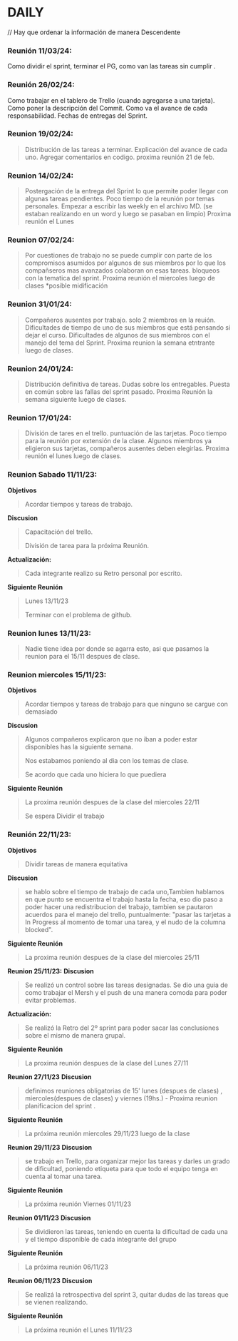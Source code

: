 # DAILY  

// Hay que ordenar la información de manera Descendente

### **Reunión  11/03/24:**
Como dividir el sprint, terminar el PG, como van las tareas sin cumplir .

### **Reunión  26/02/24:**
Como trabajar en el tablero de Trello (cuando agregarse a una tarjeta). Como poner la descripción del Commit. Como va el avance de cada responsabilidad.  Fechas de entregas del Sprint. 

### **Reunion  19/02/24:** 
> Distribución de las tareas a terminar.
> Explicación del avance de cada uno.
> Agregar comentarios en codigo.
> proxima reunión 21 de feb.

### **Reunion  14/02/24:** 
> Postergación de la entrega del Sprint lo que permite poder llegar con algunas tareas pendientes. 
> Poco tiempo de la reunión por temas personales. 
> Empezar a escribir las weekly en el archivo MD. (se estaban realizando en un word y luego se pasaban en limpio)
> Proxima reunión el Lunes

### **Reunion  07/02/24:** 
> Por cuestiones de trabajo no se puede cumplir con parte de los compromisos asumidos por algunos de sus miembros por lo que los compañseros mas avanzados colaboran on esas tareas.
> bloqueos con la tematica del sprint.
>Proxima reunión el miercoles luego de clases *posible midificación

### **Reunion 31/01/24:** 
> Compañeros ausentes por  trabajo. solo 2 miembros en la reuión.
> Dificultades de tiempo de uno de sus miembros que está pensando si dejar el curso.
> Dificultades de algunos de sus miembros con el manejo del tema del Sprint.
>Proxima reunion la semana etntrante luego de clases.

### **Reunion  24/01/24:** 
> Distribución definitiva de tareas.
> Dudas sobre los entregables.
> Puesta en común sobre las fallas del sprint pasado.
> Proxima Reunión la semana siguiente luego de clases.

### **Reunion  17/01/24:** 
> División de tares en el trello.
> puntuación de las tarjetas.
> Poco tiempo para la reunión por extensión de la clase.
> Algunos miembros ya eligieron sus tarjetas, compañeros ausentes deben elegirlas.
> Proxima reunión el lunes  luego de clases.

### **Reunion Sabado 11/11/23:** 

**Objetivos**  
> Acordar tiempos y tareas de trabajo.

 **Discusion**  
> Capacitación del trello.
>
> División de tarea para la próxima Reunión.

**Actualización:**

> Cada integrante realizo su Retro personal por escrito. 

**Siguiente Reunión**
> Lunes 13/11/23
>
> Terminar con el problema de github.


### **Reunion lunes 13/11/23:** 

> Nadie tiene idea por donde se agarra esto, asi que pasamos la reunion para el 15/11 despues de clase.


### **Reunion miercoles 15/11/23:**

**Objetivos**  
> Acordar tiempos y tareas de trabajo para que ninguno se cargue con demasiado

**Discusion**  
> Algunos compañeros explicaron que no iban a poder estar disponibles has la siguiente semana.
>
> Nos estabamos poniendo al dia con los temas de clase.
>
> Se acordo que cada uno hiciera lo que puediera

**Siguiente Reunión**
> La proxima reunión despues de la clase del miercoles 22/11
>
> Se espera Dividir el trabajo 


### **Reunión 22/11/23:** 

**Objetivos**  
> Dividir tareas de manera equitativa

**Discusion**  
> se hablo sobre el tiempo de trabajo de cada uno,Tambien hablamos en que punto se encuentra el trabajo hasta la fecha, eso dio paso a poder hacer una redistribucion del trabajo, tambien se pautaron acuerdos para el manejo del trello, puntualmente: "pasar las tarjetas a In Progress al momento de tomar una tarea, y el nudo de la columna blocked".

**Siguiente Reunión**
> La proxima reunión despues de la clase del miercoles 25/11


**Reunion 25/11/23:**
**Discusion**  
> Se realizó un control sobre las tareas designadas. Se dio una guia de como trabajar el Mersh y el push de una manera comoda para poder evitar problemas.

**Actualización:**
> Se realizó la Retro del 2º sprint para poder sacar las conclusiones sobre el mismo de manera grupal. 

**Siguiente Reunión**
> La proxima reunión despues de la clase del Lunes 27/11

**Reunion 27/11/23**
**Discusion**
> definimos reuniones obligatorias de 15' lunes (despues de clases) , miercoles(despues de clases) y viernes (19hs.) - Proxima reunion planificacion del sprint . 

**Siguiente Reunión**
> La próxima reunión miercoles 29/11/23 luego de la clase

**Reunion 29/11/23**
**Discusion**
> se trabajo en Trello, para organizar mejor las tareas y darles un grado de dificultad, poniendo etiqueta para que todo el equipo tenga en cuenta al tomar una tarea. 

**Siguiente Reunión**
> La próxima reunión Viernes 01/11/23 

**Reunion 01/11/23**
**Discusion**
> Se dividieron las tareas, teniendo en cuenta la dificultad de cada una y el tiempo disponible de cada integrante del grupo 

**Siguiente Reunión**
> La próxima reunión 06/11/23 

**Reunion 06/11/23**
**Discusion**
>  Se realizá la retrospectiva del sprint 3, quitar dudas de las tareas que se vienen realizando.

**Siguiente Reunión**
> La próxima reunión el Lunes 11/11/23 



